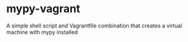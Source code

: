 mypy-vagrant
============

A simple shell script and Vagrantfile combination that creates a virtual machine with mypy installed
